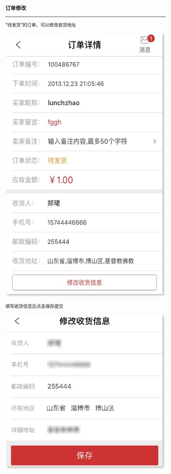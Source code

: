 ### 订单修改

---

“待发货”的订单，可以修改收货地址

![](/sellerapp/images/xgdd_1.jpg)

填写收货信息后点击保存提交

![](/sellerapp/images/xgdd_2.jpg)

